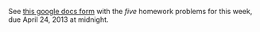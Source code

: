 
See [this google docs form](https://docs.google.com/forms/d/1FfYlcMmi2i7O6fF4PRbc37e3s68q-ySmnS0lSTRm0qs/viewform) with the *five* homework problems for this week, due April 24, 2013 at midnight.
